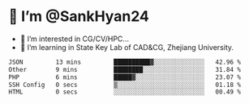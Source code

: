 # 👋 I’m @SankHyan24

- 👀 I’m interested in CG/CV/HPC...
- 🌱 I’m learning in State Key Lab of CAD&CG, Zhejiang University.

<!---
SankHyan24/SankHyan24 is a ✨ special ✨ repository because its `README.md` (this file) appears on your GitHub profile.
You can click the Preview link to take a look at your changes.
--->
<!--START_SECTION:waka-->

```txt
JSON         13 mins         ██████████▓░░░░░░░░░░░░░░   42.96 %
Other        9 mins          ████████░░░░░░░░░░░░░░░░░   31.84 %
PHP          6 mins          █████▓░░░░░░░░░░░░░░░░░░░   23.07 %
SSH Config   0 secs          ▒░░░░░░░░░░░░░░░░░░░░░░░░   01.18 %
HTML         0 secs          ░░░░░░░░░░░░░░░░░░░░░░░░░   00.49 %
```

<!--END_SECTION:waka-->

